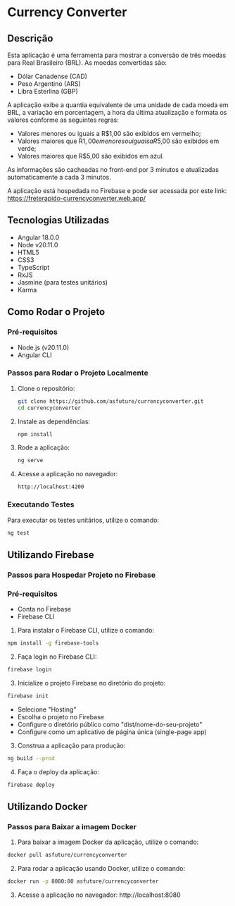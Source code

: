 # Currency Converter 

## Descrição

Esta aplicação é uma ferramenta para mostrar a conversão de três moedas para Real Brasileiro (BRL). As moedas convertidas são:

- Dólar Canadense (CAD)
- Peso Argentino (ARS)
- Libra Esterlina (GBP)

A aplicação exibe a quantia equivalente de uma unidade de cada moeda em BRL, a variação em porcentagem, a hora da última atualização e formata os valores conforme as seguintes regras:
- Valores menores ou iguais a R$1,00 são exibidos em vermelho;
- Valores maiores que R$1,00 e menores ou iguais a R$5,00 são exibidos em verde;
- Valores maiores que R$5,00 são exibidos em azul.

As informações são cacheadas no front-end por 3 minutos e atualizadas automaticamente a cada 3 minutos.

A aplicação está hospedada no Firebase e pode ser acessada por este link: https://freterapido-currencyconverter.web.app/

## Tecnologias Utilizadas

- Angular 18.0.0
- Node v20.11.0
- HTML5
- CSS3
- TypeScript
- RxJS
- Jasmine (para testes unitários)
- Karma

## Como Rodar o Projeto

### Pré-requisitos

- Node.js (v20.11.0)
- Angular CLI

### Passos para Rodar o Projeto Localmente

1. Clone o repositório:

    ```bash
    git clone https://github.com/asfuture/currencyconverter.git
    cd currencyconverter
    ```

2. Instale as dependências:

    ```bash
    npm install
    ```

3. Rode a aplicação:

    ```bash
    ng serve
    ```

4. Acesse a aplicação no navegador:

    ```
    http://localhost:4200
    ```

### Executando Testes

Para executar os testes unitários, utilize o comando:

```bash
ng test
```
## Utilizando Firebase
### Passos para Hospedar Projeto no Firebase
### Pré-requisitos
- Conta no Firebase
- Firebase CLI

1. Para instalar o Firebase CLI, utilize o comando:
  
  ```bash
  npm install -g firebase-tools
  ```

2. Faça login no Firebase CLI:

  ```bash
  firebase login
  ```

3. Inicialize o projeto Firebase no diretório do projeto: 

  ```bash
  firebase init
  ```

- Selecione "Hosting"
- Escolha o projeto no Firebase
- Configure o diretório público como "dist/nome-do-seu-projeto"
- Configure como um aplicativo de página única (single-page app)

3. Construa a aplicação para produção:

```bash
ng build --prod
```

4. Faça o deploy da aplicação:

```bash
firebase deploy
```

## Utilizando Docker
### Passos para Baixar a imagem Docker

1. Para baixar a imagem Docker da aplicação, utilize o comando:

```bash
docker pull asfuture/currencyconverter
```

2. Para rodar a aplicação usando Docker, utilize o comando:

```bash
docker run -p 8080:80 asfuture/currencyconverter
```

3. Acesse a aplicação no navegador:
http://localhost:8080
